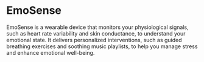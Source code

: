 # EmoSense
EmoSense is a wearable device that monitors your physiological signals, such as heart rate variability and skin conductance, to understand your emotional state. It delivers personalized interventions, such as guided breathing exercises and soothing music playlists, to help you manage stress and enhance emotional well-being.
